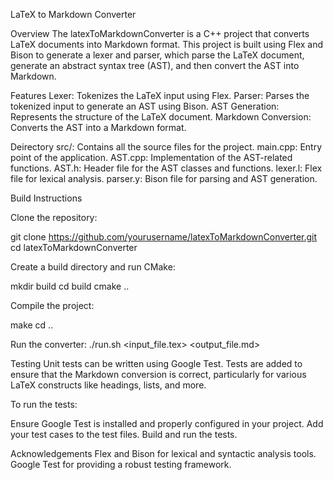 LaTeX to Markdown Converter

Overview
The latexToMarkdownConverter is a C++ project that converts LaTeX documents into Markdown format. This project is built using Flex and Bison to generate a lexer and parser, which parse the LaTeX document, generate an abstract syntax tree (AST), and then convert the AST into Markdown.

Features
Lexer: Tokenizes the LaTeX input using Flex.
Parser: Parses the tokenized input to generate an AST using Bison.
AST Generation: Represents the structure of the LaTeX document.
Markdown Conversion: Converts the AST into a Markdown format.

Deirectory
src/: Contains all the source files for the project.
main.cpp: Entry point of the application.
AST.cpp: Implementation of the AST-related functions.
AST.h: Header file for the AST classes and functions.
lexer.l: Flex file for lexical analysis.
parser.y: Bison file for parsing and AST generation.

Build Instructions

Clone the repository:

git clone https://github.com/yourusername/latexToMarkdownConverter.git
cd latexToMarkdownConverter


Create a build directory and run CMake:

mkdir build
cd build
cmake ..

Compile the project:

make
cd ..


Run the converter:
./run.sh <input_file.tex> <output_file.md>

Testing
Unit tests can be written using Google Test. Tests are added to ensure that the Markdown conversion is correct, particularly for various LaTeX constructs like headings, lists, and more.

To run the tests:

Ensure Google Test is installed and properly configured in your project.
Add your test cases to the test files.
Build and run the tests.

Acknowledgements
Flex and Bison for lexical and syntactic analysis tools.
Google Test for providing a robust testing framework.